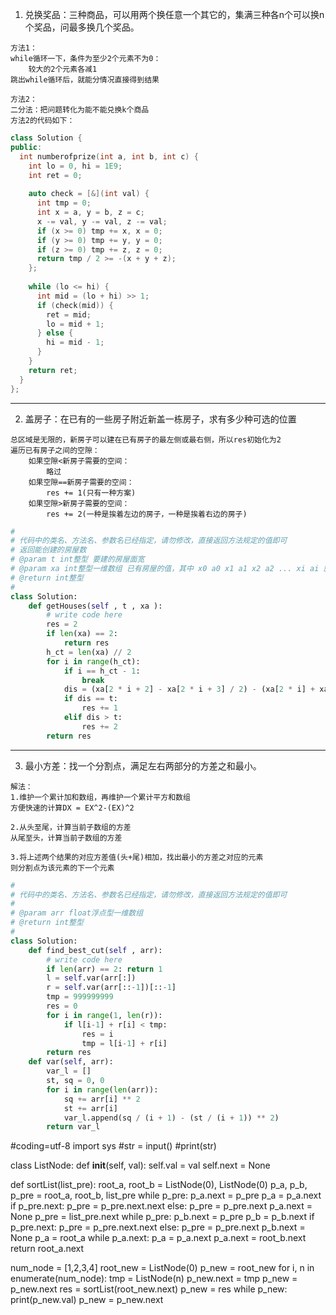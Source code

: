 1. 兑换奖品：三种商品，可以用两个换任意一个其它的，集满三种各n个可以换n个奖品，问最多换几个奖品。
```
方法1：
while循环一下，条件为至少2个元素不为0：
    较大的2个元素各减1
跳出while循环后，就能分情况直接得到结果

方法2：
二分法：把问题转化为能不能兑换k个商品
方法2的代码如下：
```
```cpp
class Solution {
public:
  int numberofprize(int a, int b, int c) {
    int lo = 0, hi = 1E9;
    int ret = 0;
 
    auto check = [&](int val) {
      int tmp = 0;
      int x = a, y = b, z = c;
      x -= val, y -= val, z -= val;
      if (x >= 0) tmp += x, x = 0;
      if (y >= 0) tmp += y, y = 0;
      if (z >= 0) tmp += z, z = 0;
      return tmp / 2 >= -(x + y + z);
    };
 
    while (lo <= hi) {
      int mid = (lo + hi) >> 1;
      if (check(mid)) {
        ret = mid;
        lo = mid + 1;
      } else {
        hi = mid - 1;
      }
    }
    return ret;
  }
};
```
------------
2. 盖房子：在已有的一些房子附近新盖一栋房子，求有多少种可选的位置
```
总区域是无限的，新房子可以建在已有房子的最左侧或最右侧，所以res初始化为2
遍历已有房子之间的空隙：
    如果空隙<新房子需要的空间：
        略过
    如果空隙==新房子需要的空间：
        res += 1(只有一种方案)
    如果空隙>新房子需要的空间：
        res += 2(一种是挨着左边的房子，一种是挨着右边的房子)
```
```python
#
# 代码中的类名、方法名、参数名已经指定，请勿修改，直接返回方法规定的值即可
# 返回能创建的房屋数
# @param t int整型 要建的房屋面宽
# @param xa int整型一维数组 已有房屋的值，其中 x0 a0 x1 a1 x2 a2 ... xi ai 就是所有房屋的坐标和房屋面宽。 其中坐标是有序的（由小到大）
# @return int整型
#
class Solution:
    def getHouses(self , t , xa ):
        # write code here
        res = 2
        if len(xa) == 2:
            return res
        h_ct = len(xa) // 2
        for i in range(h_ct):
            if i == h_ct - 1:
                break
            dis = (xa[2 * i + 2] - xa[2 * i + 3] / 2) - (xa[2 * i] + xa[2 * i + 1] / 2)
            if dis == t:
                res += 1
            elif dis > t:
                res += 2
        return res
```

-------------
3. 最小方差：找一个分割点，满足左右两部分的方差之和最小。
```
解法：
1.维护一个累计加和数组，再维护一个累计平方和数组
方便快速的计算DX = EX^2-(EX)^2

2.从头至尾，计算当前子数组的方差
从尾至头，计算当前子数组的方差

3.将上述两个结果的对应方差值(头+尾)相加，找出最小的方差之对应的元素
则分割点为该元素的下一个元素
```
```python
#
# 代码中的类名、方法名、参数名已经指定，请勿修改，直接返回方法规定的值即可
#
# @param arr float浮点型一维数组
# @return int整型
#
class Solution:
    def find_best_cut(self , arr):
        # write code here
        if len(arr) == 2: return 1
        l = self.var(arr[:])
        r = self.var(arr[::-1])[::-1]
        tmp = 999999999
        res = 0
        for i in range(1, len(r)):
            if l[i-1] + r[i] < tmp:
                res = i
                tmp = l[i-1] + r[i]
        return res
    def var(self, arr):
        var_l = []
        st, sq = 0, 0
        for i in range(len(arr)):
            sq += arr[i] ** 2
            st += arr[i]
            var_l.append(sq / (i + 1) - (st / (i + 1)) ** 2)
        return var_l
```






#coding=utf-8
import sys 
#str = input()
#print(str)

class ListNode:
    def __init__(self, val):
        self.val = val
        self.next = None

def sortList(list_pre):
    root_a, root_b = ListNode(0), ListNode(0)
    p_a, p_b, p_pre = root_a, root_b, list_pre
    while p_pre:
        p_a.next = p_pre
        p_a = p_a.next
        if p_pre.next:
            p_pre = p_pre.next.next
        else:
            p_pre = p_pre.next
            p_a.next = None
    p_pre = list_pre.next
    while p_pre:
        p_b.next = p_pre
        p_b = p_b.next
        if p_pre.next:
            p_pre = p_pre.next.next
        else:
            p_pre = p_pre.next
            p_b.next = None
    p_a = root_a
    while p_a.next:
        p_a = p_a.next
    p_a.next = root_b.next
    return root_a.next

num_node = [1,2,3,4]
root_new = ListNode(0)
p_new = root_new
for i, n in enumerate(num_node):
    tmp = ListNode(n)
    p_new.next = tmp
    p_new = p_new.next
res = sortList(root_new.next)
p_new = res
while p_new:
    print(p_new.val)
    p_new = p_new.next
